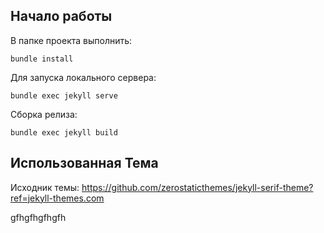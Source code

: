 
## Начало работы

В папке проекта выполнить:

```
bundle install
```

Для запуска локального сервера:

```
bundle exec jekyll serve
```

Сборка релиза:

```
bundle exec jekyll build
```

## Использованная Тема

Исходник темы: https://github.com/zerostaticthemes/jekyll-serif-theme?ref=jekyll-themes.com


gfhgfhgfhgfh

